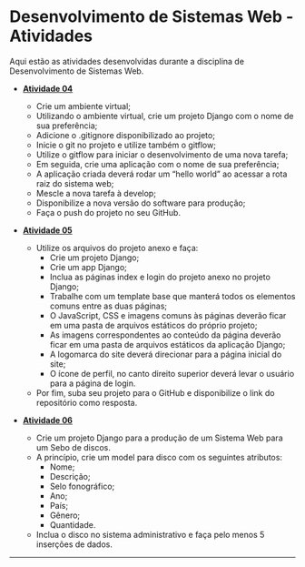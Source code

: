 # Desenvolvimento de Sistemas Web - Atividades

Aqui estão as atividades desenvolvidas durante a disciplina de Desenvolvimento de Sistemas Web.

- **[Atividade 04](004)**
  - Crie um ambiente virtual;
  - Utilizando o ambiente virtual, crie um projeto Django com o nome de sua preferência;
  - Adicione o .gitignore disponibilizado ao projeto;
  - Inicie o git no projeto e utilize também o gitflow;
  - Utilize o gitflow para iniciar o desenvolvimento de uma nova tarefa;
  - Em seguida, crie uma aplicação com o nome de sua preferência;
  - A aplicação criada deverá rodar um “hello world” ao acessar a rota raiz do sistema web;
  - Mescle a nova tarefa à develop;
  - Disponibilize a nova versão do software para produção;
  - Faça o push do projeto no seu GitHub.

- **[Atividade 05](005)**
  - Utilize os arquivos do projeto anexo e faça:
    - Crie um projeto Django;
    - Crie um app Django;
    - Inclua as páginas index e login do projeto anexo no projeto Django;
    - Trabalhe com um template base que manterá todos os elementos comuns entre as duas páginas;
    - O JavaScript, CSS e imagens comuns às páginas deverão ficar em uma pasta de arquivos estáticos do próprio projeto;
    - As imagens correspondentes ao conteúdo da página deverão ficar em uma pasta de arquivos estáticos da aplicação Django;
    - A logomarca do site deverá direcionar para a página inicial do site;
    - O ícone de perfil, no canto direito superior deverá levar o usuário para a página de login.
  - Por fim, suba seu projeto para o GitHub e disponibilize o link do repositório como resposta.

- **[Atividade 06](006)**
  - Crie um projeto Django para a produção de um Sistema Web para um Sebo de discos.
  - A princípio, crie um model para disco com os seguintes atributos:
    - Nome;
    - Descrição;
    - Selo fonográfico;
    - Ano;
    - País;
    - Gênero;
    - Quantidade.
  - Inclua o disco no sistema administrativo e faça pelo menos 5 inserções de dados.

---


